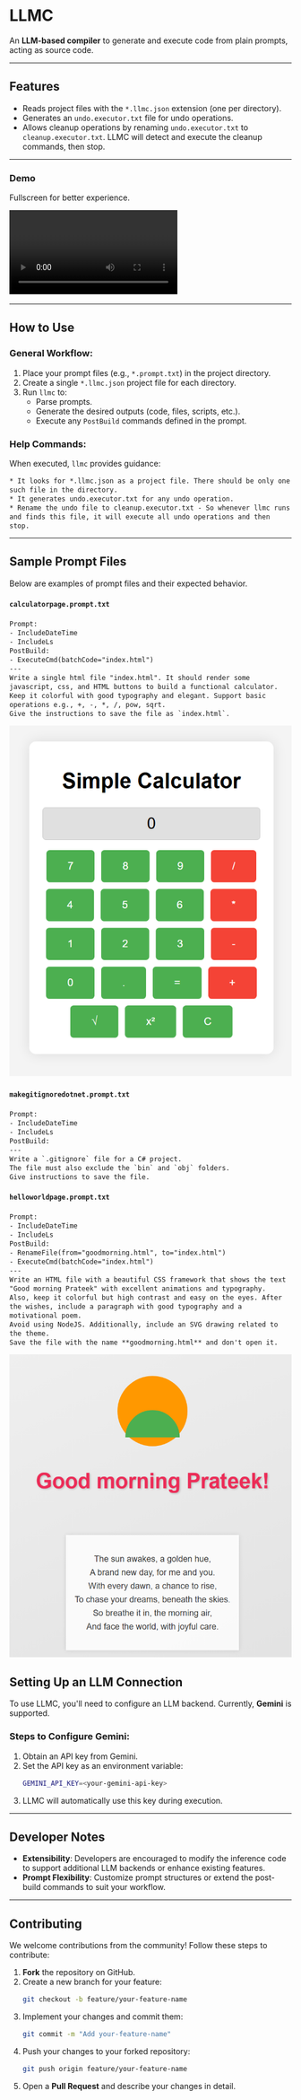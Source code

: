 # LLMC

An **LLM-based compiler** to generate and execute code from plain prompts, acting as source code.

---

## Features

- Reads project files with the `*.llmc.json` extension (one per directory).
- Generates an `undo.executor.txt` file for undo operations.
- Allows cleanup operations by renaming `undo.executor.txt` to `cleanup.executor.txt`. LLMC will detect and execute the cleanup commands, then stop.

---
### Demo

Fullscreen for better experience.

<video controls src="screenshots/CreateCalculatorSmall.mp4" title="CreateCalculatorProject"></video>

---

## How to Use

### General Workflow:
1. Place your prompt files (e.g., `*.prompt.txt`) in the project directory.
2. Create a single `*.llmc.json` project file for each directory.
3. Run `llmc` to:
   - Parse prompts.
   - Generate the desired outputs (code, files, scripts, etc.).
   - Execute any `PostBuild` commands defined in the prompt.

### Help Commands:
When executed, `llmc` provides guidance:
```plaintext
* It looks for *.llmc.json as a project file. There should be only one such file in the directory.
* It generates undo.executor.txt for any undo operation.
* Rename the undo file to cleanup.executor.txt - So whenever llmc runs and finds this file, it will execute all undo operations and then stop.
```
---

## Sample Prompt Files

Below are examples of prompt files and their expected behavior.

#### `calculatorpage.prompt.txt`
```plaintext
Prompt:
- IncludeDateTime
- IncludeLs
PostBuild:
- ExecuteCmd(batchCode="index.html")
---
Write a single html file "index.html". It should render some javascript, css, and HTML buttons to build a functional calculator. 
Keep it colorful with good typography and elegant. Support basic operations e.g., +, -, *, /, pow, sqrt. 
Give the instructions to save the file as `index.html`.
```

![calculator](screenshots/calculator.png)


#### `makegitignoredotnet.prompt.txt`
```plaintext
Prompt:
- IncludeDateTime
- IncludeLs
PostBuild:
---
Write a `.gitignore` file for a C# project. 
The file must also exclude the `bin` and `obj` folders. 
Give instructions to save the file.
```

#### `helloworldpage.prompt.txt`
```plaintext
Prompt:
- IncludeDateTime
- IncludeLs
PostBuild:
- RenameFile(from="goodmorning.html", to="index.html")
- ExecuteCmd(batchCode="index.html")
---
Write an HTML file with a beautiful CSS framework that shows the text "Good morning Prateek" with excellent animations and typography. 
Also, keep it colorful but high contrast and easy on the eyes. After the wishes, include a paragraph with good typography and a motivational poem. 
Avoid using NodeJS. Additionally, include an SVG drawing related to the theme. 
Save the file with the name **goodmorning.html** and don't open it.
```

![goodmorning](screenshots/goodmorning.png)

## Setting Up an LLM Connection

To use LLMC, you'll need to configure an LLM backend. Currently, **Gemini** is supported.

### Steps to Configure Gemini:
1. Obtain an API key from Gemini.
2. Set the API key as an environment variable:
   ```bash
   GEMINI_API_KEY=<your-gemini-api-key>
   ```
3. LLMC will automatically use this key during execution.

---

## Developer Notes

- **Extensibility**: Developers are encouraged to modify the inference code to support additional LLM backends or enhance existing features.
- **Prompt Flexibility**: Customize prompt structures or extend the post-build commands to suit your workflow.

---

## Contributing

We welcome contributions from the community! Follow these steps to contribute:

1. **Fork** the repository on GitHub.
2. Create a new branch for your feature:
   ```bash
   git checkout -b feature/your-feature-name
   ```
3. Implement your changes and commit them:
   ```bash
   git commit -m "Add your-feature-name"
   ```
4. Push your changes to your forked repository:
   ```bash
   git push origin feature/your-feature-name
   ```
5. Open a **Pull Request** and describe your changes in detail.
